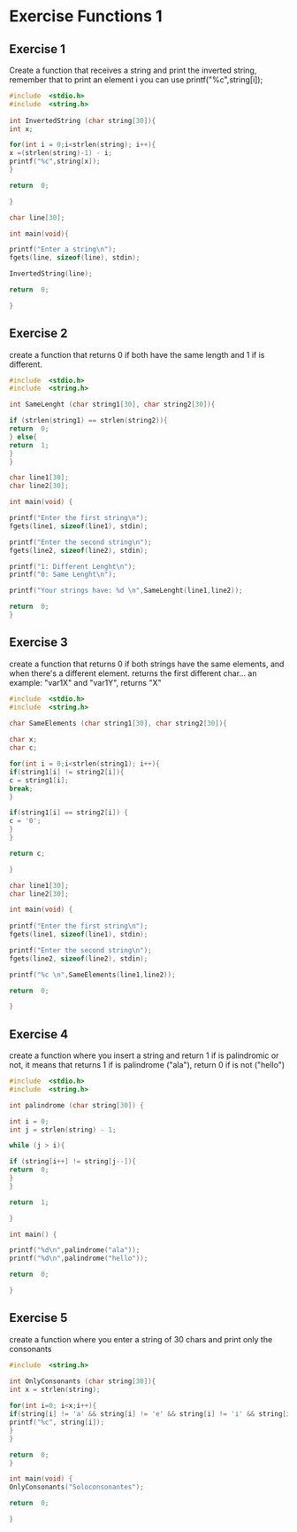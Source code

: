 # Exercise Functions 1

## Exercise 1
Create a function that receives a string and print the inverted string, remember that to print an element i you can use printf("%c",string[i]);
```c
#include  <stdio.h>
#include  <string.h>
  
int InvertedString (char string[30]){
int x;

for(int i = 0;i<strlen(string); i++){
x =(strlen(string)-1) - i;
printf("%c",string[x]);
}

return  0;

}

char line[30];

int main(void){

printf("Enter a string\n");
fgets(line, sizeof(line), stdin);

InvertedString(line);

return  0;

}
```
## Exercise 2
create a function that returns 0 if both have the same length and 1 if is different.
```c
#include  <stdio.h>
#include  <string.h>

int SameLenght (char string1[30], char string2[30]){

if (strlen(string1) == strlen(string2)){
return  0;
} else{
return  1;
}
}

char line1[30];
char line2[30];

int main(void) {

printf("Enter the first string\n");
fgets(line1, sizeof(line1), stdin);

printf("Enter the second string\n");
fgets(line2, sizeof(line2), stdin);

printf("1: Different Lenght\n");
printf("0: Same Lenght\n");

printf("Your strings have: %d \n",SameLenght(line1,line2));  

return  0;
}
```
## Exercise 3
create a function that returns 0 if both strings have the same elements, and when there's a different element. returns the first different char... an example: "var1X" and "var1Y", returns "X"
```c
#include  <stdio.h>
#include  <string.h>
  
char SameElements (char string1[30], char string2[30]){

char x;
char c;

for(int i = 0;i<strlen(string1); i++){
if(string1[i] != string2[i]){
c = string1[i];
break;
}

if(string1[i] == string2[i]) {
c = '0';
}
}

return c;

}

char line1[30];
char line2[30];

int main(void) {
  
printf("Enter the first string\n");
fgets(line1, sizeof(line1), stdin);

printf("Enter the second string\n");
fgets(line2, sizeof(line2), stdin);

printf("%c \n",SameElements(line1,line2));

return  0;

}
```
## Exercise 4
create a function where you insert a string and return 1 if is palindromic or not, it means that returns 1 if is palindrome ("ala"), return 0 if is not ("hello")
```c
#include  <stdio.h>
#include  <string.h>

int palindrome (char string[30]) {

int i = 0;
int j = strlen(string) - 1;

while (j > i){

if (string[i++] != string[j--]){
return  0;
}
}

return  1;

}

int main() {  

printf("%d\n",palindrome("ala"));
printf("%d\n",palindrome("hello"));

return  0;

}
```
## Exercise 5
create a function where you enter a string of 30 chars and print only the consonants
```c
#include  <string.h>

int OnlyConsonants (char string[30]){
int x = strlen(string);
 
for(int i=0; i<x;i++){
if(string[i] != 'a' && string[i] != 'e' && string[i] != 'i' && string[i] != 'o'&& string[i] != 'u'){
printf("%c", string[i]);
}
} 

return  0;
}

int main(void) {
OnlyConsonants("Soloconsonantes");

return  0;

}
```
